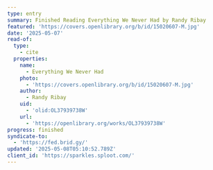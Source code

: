 ```yaml
---
type: entry
summary: Finished Reading Everything We Never Had by Randy Ribay
featured: 'https://covers.openlibrary.org/b/id/15020607-M.jpg'
date: '2025-05-07'
read-of:
  type:
    - cite
  properties:
    name:
      - Everything We Never Had
    photo:
      - 'https://covers.openlibrary.org/b/id/15020607-M.jpg'
    author:
      - Randy Ribay
    uid:
      - 'olid:OL37939738W'
    url:
      - 'https://openlibrary.org/works/OL37939738W'
progress: finished
syndicate-to:
  - 'https://fed.brid.gy/'
updated: '2025-05-08T05:10:52.789Z'
client_id: 'https://sparkles.sploot.com/'
---
```


